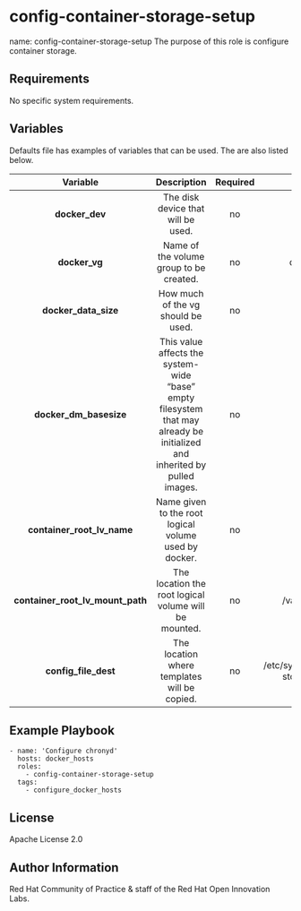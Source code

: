 config-container-storage-setup
==============================

name: config-container-storage-setup
The purpose of this role is configure container storage. 

Requirements
------------

No specific system requirements.

Variables
------------------

Defaults file has examples of variables that can be used. The are also listed below.

| Variable | Description | Required | Defaults |
|:--------:|:-----------:|:--------:|:--------:|
|**docker_dev**|  The disk device that will be used. | no | /dev/vdb |
|**docker_vg**|  Name of the volume group to be created. | no | docker-vol |
|**docker_data_size**|  How much of the vg should be used. | no | 95%VG |
|**docker_dm_basesize**|  This value affects the system-wide “base” empty filesystem that may already be initialized and inherited by pulled images. | no | "3G" |
|**container_root_lv_name**|  Name given to the root logical volume used by docker. | no | dockerlv |
|**container_root_lv_mount_path**|  The location the root logical volume will be mounted. | no | /var/lib/docker |
|**config_file_dest**|  The location where templates will be copied. | no | /etc/sysconfig/docker-storage-setup |


Example Playbook
----------------

```
- name: 'Configure chronyd'
  hosts: docker_hosts
  roles:
    - config-container-storage-setup
  tags: 
    - configure_docker_hosts
```

License
-------

Apache License 2.0

Author Information
------------------

Red Hat Community of Practice & staff of the Red Hat Open Innovation Labs.